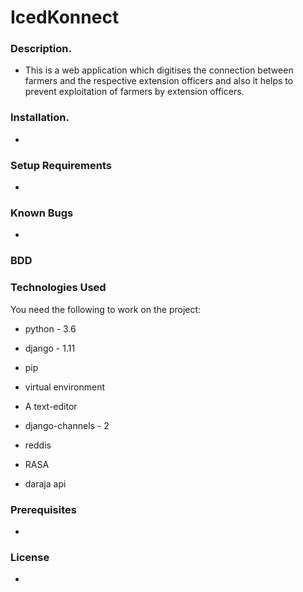 # IcedKonnect

### Description.

* This is a web application which digitises the connection between farmers and the respective extension officers and also it helps to prevent exploitation of farmers by extension   officers.

### Installation.

* 
### Setup Requirements

* 

### Known Bugs

* 

### BDD

### Technologies Used
You need the following to work on the project:

* python - 3.6

* django - 1.11

* pip

* virtual environment

* A text-editor

* django-channels - 2

* reddis

* RASA

* daraja api

### Prerequisites

* 

### License

* 
